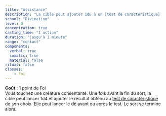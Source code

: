 ```yaml
---
title: "Assistance"
description: "La cible peut ajouter 1d6 à un [test de caractéristique](/utiliser-les-caracteristiques/#tests-de-caracteristique)."
school: "Divination"
level: 0
concentration: true
casting_time: "1 action"
duration: "jusqu'à 1 minute"
range: "contact"
components:
  verbal: true
  somatic: true
  material: false
ritual: false
classes:
    - Foi
---
```

**Coût** : 1 point de Foi  
Vous touchez une créature consentante. Une fois avant la fin du sort, la cible peut lancer 1d4 et ajouter le résultat obtenu au [test de caractéristique](/utiliser-les-caracteristiques/#tests-de-caracteristique) de son choix. Elle peut lancer le dé avant ou après le test. Le sort se termine alors.
